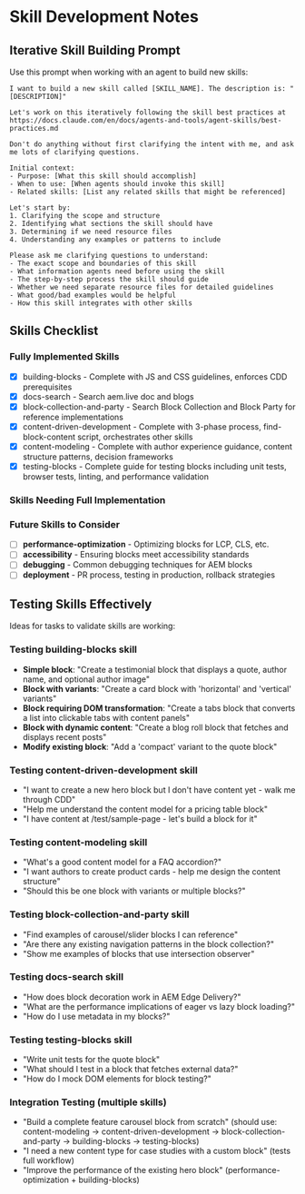 # Skill Development Notes

## Iterative Skill Building Prompt

Use this prompt when working with an agent to build new skills:

```
I want to build a new skill called [SKILL_NAME]. The description is: "[DESCRIPTION]"

Let's work on this iteratively following the skill best practices at https://docs.claude.com/en/docs/agents-and-tools/agent-skills/best-practices.md

Don't do anything without first clarifying the intent with me, and ask me lots of clarifying questions.

Initial context:
- Purpose: [What this skill should accomplish]
- When to use: [When agents should invoke this skill]
- Related skills: [List any related skills that might be referenced]

Let's start by:
1. Clarifying the scope and structure
2. Identifying what sections the skill should have
3. Determining if we need resource files
4. Understanding any examples or patterns to include

Please ask me clarifying questions to understand:
- The exact scope and boundaries of this skill
- What information agents need before using the skill
- The step-by-step process the skill should guide
- Whether we need separate resource files for detailed guidelines
- What good/bad examples would be helpful
- How this skill integrates with other skills
```

## Skills Checklist

### Fully Implemented Skills

- [x] building-blocks - Complete with JS and CSS guidelines, enforces CDD prerequisites
- [x] docs-search - Search aem.live doc and blogs
- [x] block-collection-and-party - Search Block Collection and Block Party for reference implementations
- [x] content-driven-development - Complete with 3-phase process, find-block-content script, orchestrates other skills
- [x] content-modeling - Complete with author experience guidance, content structure patterns, decision frameworks
- [x] testing-blocks - Complete guide for testing blocks including unit tests, browser tests, linting, and performance validation

### Skills Needing Full Implementation

### Future Skills to Consider

- [ ] **performance-optimization** - Optimizing blocks for LCP, CLS, etc.
- [ ] **accessibility** - Ensuring blocks meet accessibility standards
- [ ] **debugging** - Common debugging techniques for AEM blocks
- [ ] **deployment** - PR process, testing in production, rollback strategies

## Testing Skills Effectively

Ideas for tasks to validate skills are working:

### Testing building-blocks skill
- **Simple block**: "Create a testimonial block that displays a quote, author name, and optional author image"
- **Block with variants**: "Create a card block with 'horizontal' and 'vertical' variants"
- **Block requiring DOM transformation**: "Create a tabs block that converts a list into clickable tabs with content panels"
- **Block with dynamic content**: "Create a blog roll block that fetches and displays recent posts"
- **Modify existing block**: "Add a 'compact' variant to the quote block"

### Testing content-driven-development skill
- "I want to create a new hero block but I don't have content yet - walk me through CDD"
- "Help me understand the content model for a pricing table block"
- "I have content at /test/sample-page - let's build a block for it"

### Testing content-modeling skill
- "What's a good content model for a FAQ accordion?"
- "I want authors to create product cards - help me design the content structure"
- "Should this be one block with variants or multiple blocks?"

### Testing block-collection-and-party skill
- "Find examples of carousel/slider blocks I can reference"
- "Are there any existing navigation patterns in the block collection?"
- "Show me examples of blocks that use intersection observer"

### Testing docs-search skill
- "How does block decoration work in AEM Edge Delivery?"
- "What are the performance implications of eager vs lazy block loading?"
- "How do I use metadata in my blocks?"

### Testing testing-blocks skill
- "Write unit tests for the quote block"
- "What should I test in a block that fetches external data?"
- "How do I mock DOM elements for block testing?"

### Integration Testing (multiple skills)
- "Build a complete feature carousel block from scratch" (should use: content-modeling → content-driven-development → block-collection-and-party → building-blocks → testing-blocks)
- "I need a new content type for case studies with a custom block" (tests full workflow)
- "Improve the performance of the existing hero block" (performance-optimization + building-blocks)
